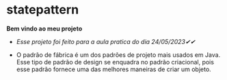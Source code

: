 # statepattern

**Bem vindo ao meu projeto**

* *Esse projeto foi feito para a aula pratica do dia 24/05/2023✔✔*

* O padrão de fábrica é um dos padrões de projeto mais usados ​​em Java. Esse tipo de padrão de design se enquadra no padrão criacional, pois esse padrão fornece uma das melhores maneiras de criar um objeto.


